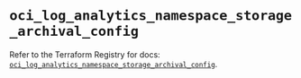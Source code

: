 # `oci_log_analytics_namespace_storage_archival_config`

Refer to the Terraform Registry for docs: [`oci_log_analytics_namespace_storage_archival_config`](https://registry.terraform.io/providers/oracle/oci/7.19.0/docs/resources/log_analytics_namespace_storage_archival_config).
